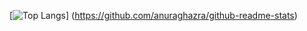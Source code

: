 [![Top Langs](https://github-readme-stats.vercel.app/api/top-langs/?username={HIRAHARANAOKI}&layout=compact)]
(https://github.com/anuraghazra/github-readme-stats)
